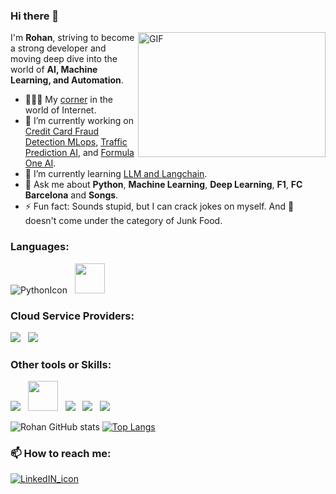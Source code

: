 ### Hi there 👋 

<img align="right" alt="GIF" src="https://i.pinimg.com/originals/50/83/e0/5083e0a2a7dcaae07c142e8b87036a27.gif" height="200" width="300"/>

I'm **Rohan**, striving to become a strong developer and moving deep dive into the world of **AI, Machine Learning, and Automation**. 

- 🧑🏻‍💻 My [corner](https://www.rohankumawat.com) in the world of Internet.
- 🔭 I’m currently working on [Credit Card Fraud Detection MLops](https://github.com/rohankumawat/creditCardFraudDetection), [Traffic Prediction AI](https://github.com/rohankumawat/trafficPredictionAI), and [Formula One AI](https://github.com/rohankumawat/FormulaOneAI).
- 🌱 I’m currently learning [LLM and Langchain]([https://github.com/rohankumawat/LearningReact](https://github.com/rohankumawat/llmmodels)). 
- 💬 Ask me about **Python**, **Machine Learning**, **Deep Learning**, **F1**, **FC Barcelona** and **Songs**.
- ⚡ Fun fact: Sounds stupid, but I can crack jokes on myself. And :pizza: doesn't come under the category of Junk Food.

### Languages:

![PythonIcon](https://img.icons8.com/color/48/000000/python.png) &nbsp; <img src="https://www.r-project.org/Rlogo.png" height="48">

### Cloud Service Providers:

<img src="https://img.icons8.com/color/48/000000/amazon-web-services.png"/> &nbsp; <img src="https://img.icons8.com/color/48/000000/google-cloud-platform.png"/>

### Other tools or Skills:

<img src="https://img.icons8.com/color/48/000000/git.png"/> &nbsp; <img src="https://www.terraform.io/assets/images/og-image-8b3e4f7d.png" height="48"> &nbsp; <img src="https://img.icons8.com/dusk/48/000000/docker.png"/> &nbsp; <img src="https://img.icons8.com/color/48/000000/jenkins.png"/> &nbsp; <img src="https://img.icons8.com/color/48/000000/red-hat.png"/> 

![Rohan GitHub stats](https://github-readme-stats.vercel.app/api?username=rohankumawat&theme=tokyonight&show_icon=true) [![Top Langs](https://github-readme-stats.vercel.app/api/top-langs/?username=rohankumawat&theme=tokyonight&layout=compact)](https://github.com/anuraghazra/github-readme-stats)

### 📫 How to reach me: 
[![LinkedIN_icon](https://img.icons8.com/bubbles/48/000000/linkedin.png)](https://www.linkedin.com/in/rohankumawat06/)
